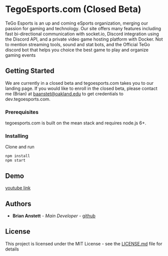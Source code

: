 # TegoEsports.com (Closed Beta)

TeGo Esports is an up and coming eSports organization, merging our passion for gaming and technology. Our site offers many features including fast bi-directional communication with socket.io, Discord integration using the Discord API, and a private video game hosting platform with Docker. Not to mention streaming tools, sound and stat bots, and the Official TeGo discord bot that helps you choice the best game to play and organize gaming events  

## Getting Started

We are currently in a closed beta and tegoesports.com takes you to our landing page. If you would like to enroll in the closed beta, please contact me (Brian) at baanstet@oakland.edu to get credentials to dev.tegoesports.com.

### Prerequisites

tegoesports.com is built on the mean stack and requires node.js 6+. 

### Installing

Clone and run

```
npm install
npm start
```


## Demo
[youtube link](https://www.youtube.com/watch?v=YZC4iHVmVuQ)

## Authors

* **Brian Anstett** - *Main Developer* - [github](https://github.com/briananstett)


## License

This project is licensed under the MIT License - see the [LICENSE.md](LICENSE.md) file for details
